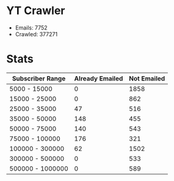 # YT Crawler
- Emails: 7752
- Crawled: 377271

# Stats
| Subscriber Range  | Already Emailed | Not Emailed |
|-------|-------|-------|
| 5000 - 15000 | 0 | 1858 |
| 15000 - 25000 | 0 | 862 |
| 25000 - 35000 | 47 | 516 |
| 35000 - 50000 | 148 | 455 |
| 50000 - 75000 | 140 | 543 |
| 75000 - 100000 | 176 | 321 |
| 100000 - 300000 | 62 | 1502 |
| 300000 - 500000 | 0 | 533 |
| 500000 - 1000000 | 0 | 589 |
